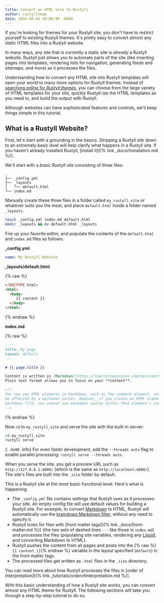 ```yaml
---
title: Convert an HTML site to Rustyll
author: rustyllteam
date: 2024-06-01 10:00:00 -0400
---
```


If you're looking for themes for your Rustyll site, you don't have to restrict yourself to existing Rustyll themes. It's pretty easy to convert almost any static HTML files into a Rustyll website.

In many ways, any site that is currently a static site is *already* a Rustyll website. Rustyll just allows you to automate parts of the site (like inserting pages into templates, rendering lists for navigation, generating feeds and sitemaps, and more) as it processes the files.

Understanding how to convert any HTML site into Rustyll templates will open your world to many more options for Rustyll themes. Instead of [searching online for  *Rustyll themes*](https://duckduckgo.com/?q=Rustyll+themes), you can choose from the large variety of HTML templates for your site, quickly Rustyll-ize the HTML templates as you need to, and build the output with Rustyll.

Although websites can have sophisticated features and controls, we'll keep things simple in this tutorial.

## What is a Rustyll Website?

First, let's start with a grounding in the basics. Stripping a Rustyll site down to an extremely basic level will help clarify what happens in a Rustyll site. If you haven't already installed Rustyll, [install it]({% link _docs/installation.md %}).

We'll start with a *basic Rustyll site* consisting of three files:

```
.
├── _config.yml
├── _layouts
│   └── default.html
└── index.md
```

Manually create these three files in a folder called `my_rustyll_site` or whatever suits you the most, and place `default.html` inside a folder named `_layouts`.

```sh
touch _config.yml index.md default.html
mkdir _layouts && mv default.html _layouts
```

Fire up your favorite editor, and populate the contents of the `default.html` and `index.md` files as follows:

**_config.yml**

```yaml
name: My Rustyll Website
```

**_layouts/default.html**

{% raw %}
```html
<!DOCTYPE html>
<html>
  <body>
     {{ content }}
  </body>
</html>
```
{% endraw %}

**index.md**

{% raw %}
```markdown
---
title: My page
layout: default
---

# {{ page.title }}

Content is written in [Markdown](https://learnxinyminutes.com/docs/markdown/).
Plain text format allows you to focus on your **content**.

<!--
You can use HTML elements in Markdown, such as the comment element, and they won't
be affected by a markdown parser. However, if you create an HTML element in your
markdown file, you cannot use markdown syntax within that element's contents.
-->
```
{% endraw %}

Now `cd` to `my_rustyll_site` and serve the site with the built-in server:

```sh
cd my_rustyll_site
rustyll serve
```

{: .note .info}
For even faster development, add the `--threads auto` flag to enable parallel processing: `rustyll serve --threads auto`.

When you serve the site, you get a preview URL such as `http://127.0.0.1:4000/` (which is the same as `http://localhost:4000/`). The site's files are built into the `_site` folder by default.

This is a Rustyll site at the most basic functional level. Here's what is happening:

  * The `_config.yml` file contains settings that Rustyll uses as it processes your site. An empty config file will use default values for building a Rustyll site. For example, to convert [Markdown](https://learnxinyminutes.com/docs/markdown/) to HTML, Rustyll will automatically use the [kramdown Markdown filter](https://rubygems.org/gems/kramdown/), without any need to specify it.
  * Rustyll looks for files with [front matter tags]({% link _docs/front-matter.md %}) (the two sets of dashed lines `---` like those in `index.md`) and processes the files (populating site variables, rendering any [Liquid](https://shopify.github.io/liquid/), and converting Markdown to HTML).
  * Rustyll pushes the content from all pages and posts into the {% raw %}`{{ content }}`{% endraw %} variable in the layout specified (`default`) in the front matter tags.
  * The processed files get written as `.html` files in the `_site` directory.

You can read more about how Rustyll processes the files in [order of Interpretation]({% link _tutorials/orderofinterpretation.md %}).

With this basic understanding of how a Rustyll site works, you can convert almost any HTML theme for Rustyll. The following sections will take you through a step-by-step tutorial to do so. 